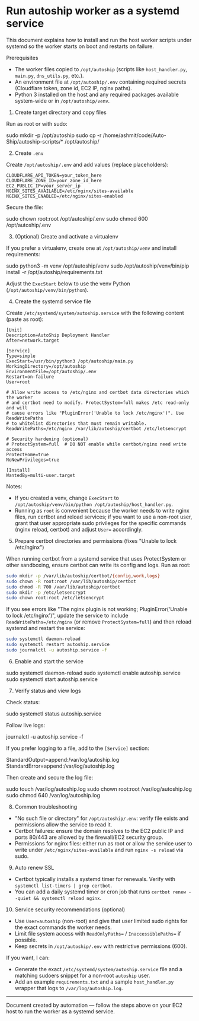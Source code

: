 # Run autoship worker as a systemd service

This document explains how to install and run the host worker scripts under systemd so the worker starts on boot and restarts on failure.

Prerequisites
- The worker files copied to `/opt/autoship` (scripts like `host_handler.py`, `main.py`, `dns_utils.py`, etc.).
- An environment file at `/opt/autoship/.env` containing required secrets (Cloudflare token, zone id, EC2 IP, nginx paths).
- Python 3 installed on the host and any required packages available system-wide or in `/opt/autoship/venv`.

1) Create target directory and copy files

Run as root or with sudo:

sudo mkdir -p /opt/autoship
sudo cp -r /home/ashmit/code/Auto-Ship/autoship-scripts/* /opt/autoship/

2) Create `.env`

Create `/opt/autoship/.env` and add values (replace placeholders):

```
CLOUDFLARE_API_TOKEN=your_token_here
CLOUDFLARE_ZONE_ID=your_zone_id_here
EC2_PUBLIC_IP=your_server_ip
NGINX_SITES_AVAILABLE=/etc/nginx/sites-available
NGINX_SITES_ENABLED=/etc/nginx/sites-enabled
```

Secure the file:

sudo chown root:root /opt/autoship/.env
sudo chmod 600 /opt/autoship/.env

3) (Optional) Create and activate a virtualenv

If you prefer a virtualenv, create one at `/opt/autoship/venv` and install requirements:

sudo python3 -m venv /opt/autoship/venv
sudo /opt/autoship/venv/bin/pip install -r /opt/autoship/requirements.txt

Adjust the `ExecStart` below to use the venv Python (`/opt/autoship/venv/bin/python`).

4) Create the systemd service file

Create `/etc/systemd/system/autoship.service` with the following content (paste as root):

```
[Unit]
Description=AutoShip Deployment Handler
After=network.target

[Service]
Type=simple
ExecStart=/usr/bin/python3 /opt/autoship/main.py
WorkingDirectory=/opt/autoship
EnvironmentFile=/opt/autoship/.env
Restart=on-failure
User=root

# Allow write access to /etc/nginx and certbot data directories which the worker
# and certbot need to modify. ProtectSystem=full makes /etc read-only and will
# cause errors like "PluginError('Unable to lock /etc/nginx')". Use ReadWritePaths
# to whitelist directories that must remain writable.
ReadWritePaths=/etc/nginx /var/lib/autoship/certbot /etc/letsencrypt

# Security hardening (optional)
# ProtectSystem=full  # DO NOT enable while certbot/nginx need write access
ProtectHome=true
NoNewPrivileges=true

[Install]
WantedBy=multi-user.target
```

Notes:
- If you created a venv, change `ExecStart` to `/opt/autoship/venv/bin/python /opt/autoship/host_handler.py`.
- Running as `root` is convenient because the worker needs to write nginx files, run certbot and reload services; if you want to use a non-root user, grant that user appropriate sudo privileges for the specific commands (nginx reload, certbot) and adjust `User=` accordingly.



5) Prepare certbot directories and permissions (fixes "Unable to lock /etc/nginx")

When running certbot from a systemd service that uses ProtectSystem or other sandboxing, ensure certbot can write its config and logs. Run as root:

```bash
sudo mkdir -p /var/lib/autoship/certbot/{config,work,logs}
sudo chown -R root:root /var/lib/autoship/certbot
sudo chmod -R 700 /var/lib/autoship/certbot
sudo mkdir -p /etc/letsencrypt
sudo chown root:root /etc/letsencrypt
```

If you see errors like "The nginx plugin is not working; PluginError('Unable to lock /etc/nginx')", update the service to include `ReadWritePaths=/etc/nginx` (or remove `ProtectSystem=full`) and then reload systemd and restart the service:

```bash
sudo systemctl daemon-reload
sudo systemctl restart autoship.service
sudo journalctl -u autoship.service -f
```

6) Enable and start the service

sudo systemctl daemon-reload
sudo systemctl enable autoship.service
sudo systemctl start autoship.service

7) Verify status and view logs

Check status:

sudo systemctl status autoship.service

Follow live logs:

journalctl -u autoship.service -f

If you prefer logging to a file, add to the `[Service]` section:

StandardOutput=append:/var/log/autoship.log
StandardError=append:/var/log/autoship.log

Then create and secure the log file:

sudo touch /var/log/autoship.log
sudo chown root:root /var/log/autoship.log
sudo chmod 640 /var/log/autoship.log

8) Common troubleshooting
- "No such file or directory" for `/opt/autoship/.env`: verify file exists and permissions allow the service to read it.
- Certbot failures: ensure the domain resolves to the EC2 public IP and ports 80/443 are allowed by the firewall/EC2 security group.
- Permissions for nginx files: either run as root or allow the service user to write under `/etc/nginx/sites-available` and run `nginx -s reload` via sudo.

9) Auto renew SSL
- Certbot typically installs a systemd timer for renewals. Verify with `systemctl list-timers | grep certbot`.
- You can add a daily systemd timer or cron job that runs `certbot renew --quiet && systemctl reload nginx`.

10) Service security recommendations (optional)
- Use `User=autoship` (non-root) and give that user limited sudo rights for the exact commands the worker needs.
- Limit file system access with `ReadOnlyPaths=` / `InaccessiblePaths=` if possible.
- Keep secrets in `/opt/autoship/.env` with restrictive permissions (600).

If you want, I can:
- Generate the exact `/etc/systemd/system/autoship.service` file and a matching sudoers snippet for a non-root `autoship` user.
- Add an example `requirements.txt` and a sample `host_handler.py` wrapper that logs to `/var/log/autoship.log`.

---

Document created by automation — follow the steps above on your EC2 host to run the worker as a systemd service.
